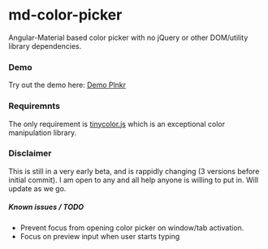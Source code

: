 # md-color-picker
Angular-Material based color picker with no jQuery or other DOM/utility library dependencies.

### Demo
Try out the demo here: [Demo Plnkr](http://embed.plnkr.co/MJC42K/preview)

### Requiremnts
The only requirement is [tinycolor.js](https://github.com/bgrins/TinyColor) which is an exceptional color manipulation library.

### Disclaimer
This is still in a very early beta, and is rappidly changing (3 versions before initial commit).  I am open to any and all help anyone is willing to put in.  Will update as we go.


##### Known issues / TODO
- Prevent focus from opening color picker on window/tab activation.
- Focus on preview input when user starts typing
